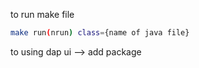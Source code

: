 to run make file 
```bash
make run(nrun) class={name of java file}

````

to using dap ui --> add package

